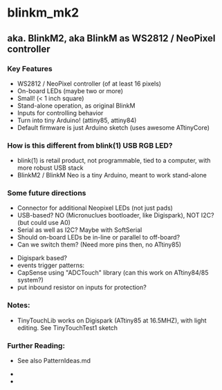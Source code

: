blinkm_mk2
==========

## aka. BlinkM2, aka BlinkM as WS2812 / NeoPixel controller

### Key Features
* WS2812 / NeoPixel controller (of at least 16 pixels)
* On-board LEDs (maybe two or more)
* Small! (< 1 inch square)
* Stand-alone operation, as original BlinkM
* Inputs for controlling behavior
* Turn into tiny Arduino! (attiny85, attiny84)
* Default firmware is just Arduino sketch (uses awesome ATtinyCore)

### How is this different from blink(1) USB RGB LED?
* blink(1) is retail product, not programmable, tied to a computer, with more robust USB stack
* BlinkM2 / BlinkM Neo is a tiny Arduino, meant to work stand-alone


### Some future directions
* Connector for additional Neopixel LEDs (not just pads)
* USB-based? NO (Micronuclues bootloader, like Digispark), NOT I2C? (but could use A0)
* Serial as well as I2C?  Maybe with SoftSerial
* Should on-board LEDs be in-line or parallel to off-board?
* Can we switch them? (Need more pins then, no ATtiny85)
- Digispark based?
- events trigger patterns:
- CapSense using "ADCTouch" library  (can this work on ATtiny84/85 system?)
- put inbound resistor on inputs for protection?

### Notes:
- TinyTouchLib works on Digispark (ATtiny85 at 16.5MHZ), with light editing. See TinyTouchTest1 sketch

### Further Reading:
- See also PatternIdeas.md


-
-
